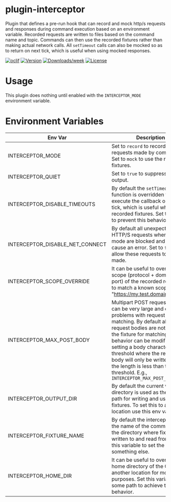 plugin-interceptor
============

Plugin that defines a pre-run hook that can record and mock http/s requests and responses during command execution based on an environment variable.  Recorded requests are written to files based on the command name and topic.  Commands can then use the recorded fixtures rather than making actual network calls.  All `setTimeout` calls can also be mocked so as to return on next tick, which is useful when using mocked responses.

[![oclif](https://img.shields.io/badge/cli-oclif-brightgreen.svg)](https://oclif.io)
[![Version](https://img.shields.io/npm/v/@oclif/plugin-interceptor.svg)](https://npmjs.org/package/@oclif/plugin-interceptor)
[![Downloads/week](https://img.shields.io/npm/dw/@oclif/plugin-interceptor.svg)](https://npmjs.org/package/@oclif/plugin-interceptor)
[![License](https://img.shields.io/npm/l/@oclif/plugin-interceptor.svg)](https://github.com/oclif/plugin-interceptor/blob/master/package.json)

# Usage
This plugin does nothing until enabled with the `INTERCEPTOR_MODE` environment variable.

# Environment Variables

| Env Var | Description |
| --- | --- |
| INTERCEPTOR_MODE | Set to `record` to record HTTP/S requests made by commands.  Set to `mock` to use the recorded fixtures. |
| INTERCEPTOR_QUIET | Set to `true` to suppress console output. |
| INTERCEPTOR_DISABLE_TIMEOUTS | By default the `setTimeout` function is overridden to execute the callback on next tick, which is useful when using recorded fixtures.  Set to `false` to prevent this behavior. |
| INTERCEPTOR_DISABLE_NET_CONNECT | By default all unexpected HTTP/S requests when in `mock` mode are blocked and will cause an error.  Set to `false` to allow these requests to be made. |
| INTERCEPTOR_SCOPE_OVERRIDE | It can be useful to override the scope (protocol + domain + port) of the recorded requests to match a known scope.  E.g., "https://my.test.domain:443" |
| INTERCEPTOR_MAX_POST_BODY | Multipart POST request bodies can be very large and cause problems with request matching. By default all POST request bodies are not written to the fixture for matching.  This behavior can be modified by setting a body character length threshold where the request body will only be written when the length is less than the threshold.  E.g., `INTERCEPTOR_MAX_POST_BODY=5000` |
| INTERCEPTOR_OUTPUT_DIR | By default the current working directory is used as the base path for writing and using fixtures.  To set this to another location use this env var. |
| INTERCEPTOR_FIXTURE_NAME | By default the interceptor uses the name of the command for the directory where fixtures are written to and read from.  Use this variable to set the name to something else. |
| INTERCEPTOR_HOME_DIR | It can be useful to override the home directory of the OS to another location for mocking purposes.  Set this variable to some path to achieve this behavior. |
